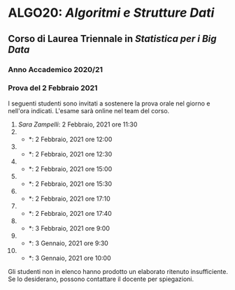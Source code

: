 # ALGO20: *Algoritmi e Strutture Dati* #
## Corso di Laurea Triennale in *Statistica per i Big Data* ##
### Anno Accademico 2020/21 ###
### Prova del 2 Febbraio 2021 ###



I seguenti studenti sono invitati a sostenere la prova orale
nel giorno e nell'ora indicati.
L'esame sar&agrave; online nel team del corso.

1. *Sara Zampelli*:  2 Febbraio, 2021 ore 11:30
2. * *:  2 Febbraio, 2021 ore 12:00
3. * *:  2 Febbraio, 2021 ore 12:30
4. * *:  2 Febbraio, 2021 ore 15:00
5. * *:  2 Febbraio, 2021 ore 15:30
6. * *:  2 Febbraio, 2021 ore 17:10
7. * *:  2 Febbraio, 2021 ore 17:40
8. * *:  3 Febbraio, 2021 ore 9:00
9. * *:  3 Gennaio, 2021 ore 9:30
10. * *: 3 Gennaio, 2021 ore 10:00



Gli studenti non in elenco hanno prodotto un elaborato ritenuto insufficiente.
Se lo desiderano, possono contattare il docente per spiegazioni.

